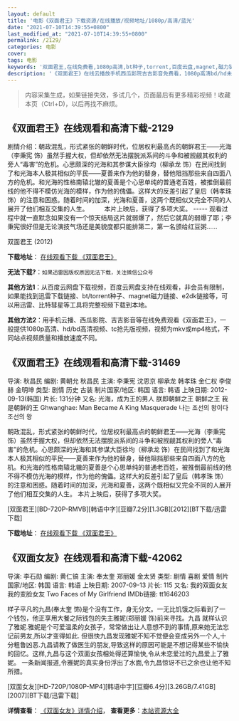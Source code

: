 ```yaml
---
layout: default
title: '电影《双面君王》下载资源/在线播放/视频地址/1080p/高清/蓝光'
date: "2021-07-10T14:39:55+0800"
last_modified_at: "2021-07-10T14:39:55+0800"
permalink: /2129/
categories: 电影
cover:
tags: 电影
keywords: '双面君王,在线免费看,1080p高清,bt种子,torrent,百度云盘,magnet,磁力链,迅雷下载资源'
description: '《双面君王》在线云播放手机西瓜影院吉吉影音免费看，1080p高清bd/hd未删减完整版和tc抢先枪版，mkv/mp4格式，附带bt/torrent种子、magnet/磁力链、百度云盘、网盘资源迅雷下载链接'
---
```


>内容采集生成，如果链接失效，多试几个，页面最后有更多精彩视频！收藏本页（Ctrl+D)，以后再找不麻烦。


## 《双面君王》在线观看和高清下载-2129

剧情介绍：朝政混乱，形式紧张的朝鲜时代，位居权利最高点的朝鲜君王——光海（李秉宪 饰）虽然手握大权，但却依然无法摆脱派系间的斗争和被觊觎其权利的旁人“毒害”的危机。心思颇深的光海和其参谋大臣徐均（柳承龙 饰）在民间找到了和光海本人极其相似的平民——夏善来作为他的替身，替他阻挡那些来自四面八方的危机。和光海的性格南辕北辙的夏善是个心思单纯的普通老百姓，被推倒最前线的他不得不模仿光海的模样，作为他的傀儡。这样大的反差引起了皇后（韩孝珠 饰）的注意和困惑。随着时间的加深，光海和夏善，这两个既相似又完全不同的人展开了他们相互交集的人生。  　　本片上映后，获得了多项大奖。 ----- 观看过程中就一直默念如果没有一个惊天结局这片就弱爆了，然后它就真的弱爆了耶；李秉宪很好但是无论演技气场还是美貌度都只能排第二，第一名颁给红豆粥……


双面君王 (2012)

**下载地址**： [在线观看下载 《双面君王》](https://www.btbtdy.me/btdy/dy4625.html) 


**无法下载?**：`如果迅雷因版权原因无法下载，关注微信公众号 `

**其他方法1**：从百度云网盘下载视频，百度云网盘支持在线观看，非会员有限制，如果能找到迅雷下载链接、bt/torrent种子、magnet磁力链接、e2dk链接等，可以用迅雷、比特彗星等工具将完整视频下载到本地。

**其他方法2**：用手机云播、西瓜影院、吉吉影音等在线免费观看《双面君王》，一般提供1080p高清、hd/bd高清视频、tc抢先版视频，视频为mkv或mp4格式，不同站点视频质量和播放速度不同。


## 《双面君王》在线观看和高清下载-31469

导演: 秋昌民 编剧: 黄朝允 秋昌民 主演: 李秉宪 沈恩京 柳承龙 韩孝珠 金仁权 李俊赫 金明坤 类型: 剧情 历史 古装 制片国家/地区: 韩国 语言: 韩语 上映日期: 2012-09-13(韩国) 片长: 131分钟 又名: 光海，成为王的男人 朕即朝鲜之王 朝鲜之王 我是朝鲜的王 Ghwanghae: Man Became A King Masquerade 나는 조선의 왕이다 조선의 왕

朝政混乱，形式紧张的朝鲜时代，位居权利最高点的朝鲜君王——光海（李秉宪 饰）虽然手握大权，但却依然无法摆脱派系间的斗争和被觊觎其权利的旁人“毒害”的危机。心思颇深的光海和其参谋大臣徐均（柳承龙 饰）在民间找到了和光海本人极其相似的平民——夏善来作为他的替身，替他阻挡那些来自四面八方的危机。和光海的性格南辕北辙的夏善是个心思单纯的普通老百姓，被推倒最前线的他不得不模仿光海的模样，作为他的傀儡。这样大的反差引起了皇后（韩孝珠 饰）的注意和困惑。随着时间的加深，光海和夏善，这两个既相似又完全不同的人展开了他们相互交集的人生。 本片上映后，获得了多项大奖。


[双面君王][BD-720P-RMVB][韩语中字][豆瓣7.2分][1.3GB][2012][BT下载/迅雷下载]

**下载地址**： [在线观看下载 《双面君王》](https://www.btdx8.com/torrent/masquerade_2012.html) 


## 《双面女友》在线观看和高清下载-42062

导演: 李石勋 编剧: 黄仁镐 主演: 奉太奎 郑丽媛 金太贤 类型: 剧情 喜剧 爱情 制片国家/地区: 韩国 语言: 韩语 上映日期: 2007-09-13 片长: 115 又名: 我的双面女友 我的变脸女友 Two Faces of My Girlfriend IMDb链接: tt1646203

样子平凡的九昌(奉太奎 饰)是个没有工作，身无分文。一无比饥饿之际看到了一个钱包，他正享用大餐之际钱包的失主雅妮(郑丽媛 饰)前来寻找。九昌 就样认识了雅妮.雅妮是个可爱温柔的女孩子，常常做出让人意想不到的事情,原来她无法忘记前男友,所以才变得如此. 但很快九昌发现雅妮不知不觉便会变成另外一个人,十分粗鲁凶恶.九昌请教了做医生的朋友,导致这样的原因可能是不想记得某些不愉快的回忆。这样,九昌与这个双面女孩相处得还算愉快,令从未恋爱过的九昌爱上了雅妮。 一条新闻报道,令雅妮的真实身份浮出了水面,令九昌惊讶不已之余也让他不知所措。


[双面女友][HD-720P/1080P-MP4][韩语中字][豆瓣6.4分][3.26GB/7.41GB][2007][BT下载/迅雷下载]

**详情查看**： [《双面女友》详情介绍](/movie/42062/)， **查看更多**：[本站资源大全](/movie/t/all/)

